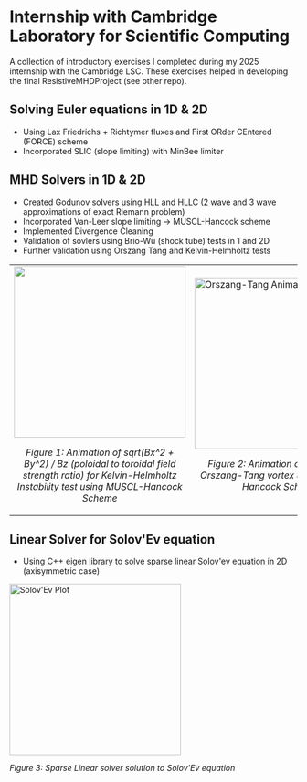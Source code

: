 # Internship with Cambridge Laboratory for Scientific Computing
A collection of introductory exercises I completed during my 2025 internship with the Cambridge LSC.
These exercises helped in developing the final ResistiveMHDProject (see other repo).

## Solving Euler equations in 1D & 2D
  - Using Lax Friedrichs + Richtymer fluxes and First ORder CEntered (FORCE) scheme
  - Incorporated SLIC (slope limiting) with MinBee limiter

## MHD Solvers in 1D & 2D
  - Created Godunov solvers using HLL and HLLC (2 wave and 3 wave approximations of exact Riemann problem)
  - Incorporated Van-Leer slope limiting -> MUSCL-Hancock scheme
  - Implemented Divergence Cleaning
  - Validation of sovlers using Brio-Wu (shock tube) tests in 1 and 2D
  - Further validation using Orszang Tang and Kelvin-Helmholtz tests

<table>
  <tr>
    <td>
      <img src="FIGURES/KHAni.gif" width="300"/><br/>
      <p align="center"><em>Figure 1: Animation of sqrt(Bx^2 + By^2) / Bz (poloidal to toroidal field strength ratio) for Kelvin-Helmholtz Instability test using MUSCL-Hancock Scheme</em></p>
    </td>
    <td>
      <img src="FIGURES/HighResDensityAni.gif" alt="Orszang-Tang Animation" width="300"/><br/>
      <p align="center"><em>Figure 2: Animation of Density for Orszang-Tang vortex using MUSCL-Hancock Scheme</em></p>
    </td>
  </tr>
</table>


## Linear Solver for Solov'Ev equation
  - Using C++ eigen library to solve sparse linear Solov'ev equation in 2D (axisymmetric case)

<td>
<img src="SolovEvPlots/solution.png" alt="Solov'Ev Plot" width="300"/>
<p align="left"><em>Figure 3: Sparse Linear solver solution to Solov'Ev equation</em></p>
</td> 





  
